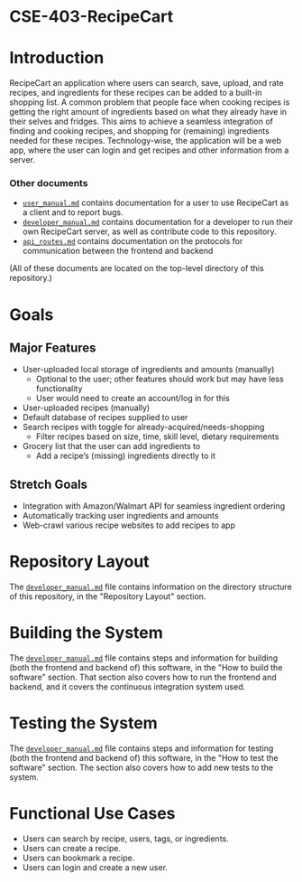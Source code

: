 # CSE-403-RecipeCart

# Introduction
RecipeCart an application where users can search, save, upload, and rate recipes, and ingredients for these recipes can be added to a built-in shopping list. A common problem that people face when cooking recipes is getting the right amount of ingredients based on what they already have in their selves and fridges. This aims to achieve a seamless integration of finding and cooking recipes, and shopping for (remaining) ingredients needed for these recipes. Technology-wise, the application will be a web app, where the user can login and get recipes and other information from a server.

### Other documents
- [`user_manual.md`](https://github.com/jteng2/CSE-403-RecipeCart/blob/main/user_manual.md) contains documentation for a user to use RecipeCart as a client and to report bugs.
- [`developer_manual.md`](https://github.com/jteng2/CSE-403-RecipeCart/blob/main/developer_manual.md) contains documentation for a developer to run their own RecipeCart server, as well as contribute code to this repository.
- [`api_routes.md`](https://github.com/jteng2/CSE-403-RecipeCart/blob/main/api_routes.md) contains documentation on the protocols for communication between the frontend and backend

(All of these documents are located on the top-level directory of this repository.)
# Goals
## Major Features
- User-uploaded local storage of ingredients and amounts (manually)
  - Optional to the user; other features should work but may have less functionality
  - User would need to create an account/log in for this
- User-uploaded recipes (manually)
- Default database of recipes supplied to user
- Search recipes with toggle for already-acquired/needs-shopping
  - Filter recipes based on size, time, skill level, dietary requirements
- Grocery list that the user can add ingredients to
  - Add a recipe’s (missing) ingredients directly to it

## Stretch Goals
- Integration with Amazon/Walmart API for seamless ingredient ordering
- Automatically tracking user ingredients and amounts
- Web-crawl various recipe websites to add recipes to app

# Repository Layout
The [`developer_manual.md`](https://github.com/jteng2/CSE-403-RecipeCart/blob/main/developer_manual.md) file contains information on the directory structure of this repository, in the "Repository Layout" section.

# Building the System
The [`developer_manual.md`](https://github.com/jteng2/CSE-403-RecipeCart/blob/main/developer_manual.md) file contains steps and information for building (both the frontend and backend of) this software, in the "How to build the software" section. That section also covers how to run the frontend and backend, and it covers the continuous integration system used.

# Testing the System
The [`developer_manual.md`](https://github.com/jteng2/CSE-403-RecipeCart/blob/main/developer_manual.md) file contains steps and information for testing (both the frontend and backend of) this software, in the "How to test the software" section. The section also covers how to add new tests to the system.

# Functional Use Cases
- Users can search by recipe, users, tags, or ingredients.
- Users can create a recipe.
- Users can bookmark a recipe.
- Users can login and create a new user.
